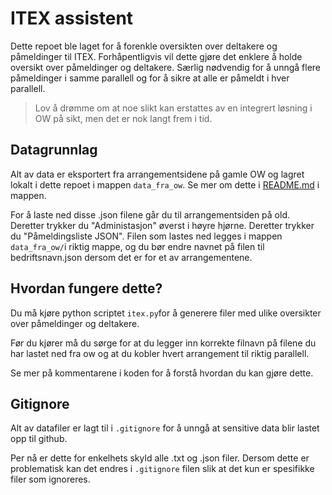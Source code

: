 # ITEX assistent

Dette repoet ble laget for å forenkle oversikten over deltakere og påmeldinger til ITEX. Forhåpentligvis vil dette gjøre det enklere å holde oversikt over påmeldinger og deltakere. Særlig nødvendig for å unngå flere påmeldinger i samme parallell og for å sikre at alle er påmeldt i hver parallell.

> Lov å drømme om at noe slikt kan erstattes av en integrert løsning i OW på sikt, men det er nok langt frem i tid.

## Datagrunnlag

Alt av data er eksportert fra arrangementsidene på gamle OW og lagret lokalt i dette repoet i mappen `data_fra_ow`. Se mer om dette i [README.md](data_fra_ow/README.md) i mappen.

For å laste ned disse .json filene går du til arrangementsiden på old. Deretter trykker du "Administasjon" øverst i høyre hjørne. Deretter trykker du "Påmeldingsliste JSON". Filen som lastes ned legges i mappen `data_fra_ow/`i riktig mappe, og du bør endre navnet på filen til bedriftsnavn.json dersom det er for et av arrangementene. 


## Hvordan fungere dette?

Du må kjøre python scriptet `itex.py`for å generere filer med ulike oversikter over påmeldinger og deltakere.

Før du kjører må du sørge for at du legger inn korrekte filnavn på filene du har lastet ned fra ow og at du kobler hvert arrangement til riktig parallell. 

Se mer på kommentarene i koden for å forstå hvordan du kan gjøre dette.


## Gitignore

Alt av datafiler er lagt til i `.gitignore` for å unngå at sensitive data blir lastet opp til github. 

Per nå er dette for enkelhets skyld alle .txt og .json filer. Dersom dette er problematisk kan det endres i `.gitignore` filen slik at det kun er spesifikke filer som ignoreres.